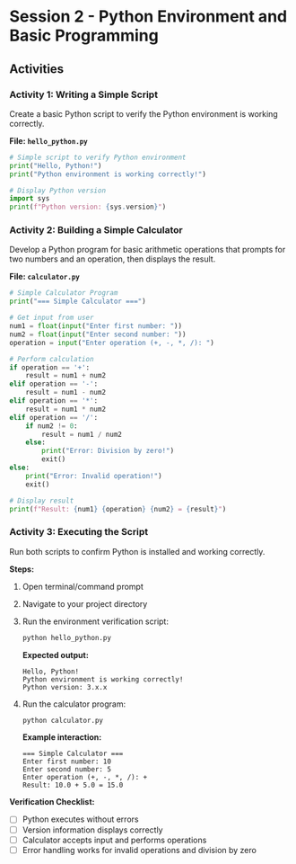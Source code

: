 # Session 2 - Python Environment and Basic Programming

## Activities

### Activity 1: Writing a Simple Script

Create a basic Python script to verify the Python environment is working correctly.

**File: `hello_python.py`**
```python
# Simple script to verify Python environment
print("Hello, Python!")
print("Python environment is working correctly!")

# Display Python version
import sys
print(f"Python version: {sys.version}")
```

### Activity 2: Building a Simple Calculator

Develop a Python program for basic arithmetic operations that prompts for two numbers and an operation, then displays the result.

**File: `calculator.py`**
```python
# Simple Calculator Program
print("=== Simple Calculator ===")

# Get input from user
num1 = float(input("Enter first number: "))
num2 = float(input("Enter second number: "))
operation = input("Enter operation (+, -, *, /): ")

# Perform calculation
if operation == '+':
    result = num1 + num2
elif operation == '-':
    result = num1 - num2
elif operation == '*':
    result = num1 * num2
elif operation == '/':
    if num2 != 0:
        result = num1 / num2
    else:
        print("Error: Division by zero!")
        exit()
else:
    print("Error: Invalid operation!")
    exit()

# Display result
print(f"Result: {num1} {operation} {num2} = {result}")
```

### Activity 3: Executing the Script

Run both scripts to confirm Python is installed and working correctly.

**Steps:**
1. Open terminal/command prompt
2. Navigate to your project directory
3. Run the environment verification script:
   ```bash
   python hello_python.py
   ```
   **Expected output:**
   ```
   Hello, Python!
   Python environment is working correctly!
   Python version: 3.x.x
   ```

4. Run the calculator program:
   ```bash
   python calculator.py
   ```
   **Example interaction:**
   ```
   === Simple Calculator ===
   Enter first number: 10
   Enter second number: 5
   Enter operation (+, -, *, /): +
   Result: 10.0 + 5.0 = 15.0
   ```

**Verification Checklist:**
- [ ] Python executes without errors
- [ ] Version information displays correctly
- [ ] Calculator accepts input and performs operations
- [ ] Error handling works for invalid operations and division by zero
